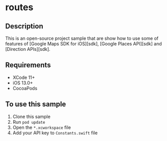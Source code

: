 # routes
## Description

This is an open-source project sample that are show how to use some of 
features of [Google Maps SDK for iOS][sdk], [Google Places API][sdk] and [Direction APIs][sdk].


## Requirements

* XCode 11+
* iOS 13.0+
* CocoaPods

## To use this sample

1. Clone this sample
2. Run `pod update`
3. Open the `*.xcworkspace` file
4. Add your API key to `Constants.swift` file
